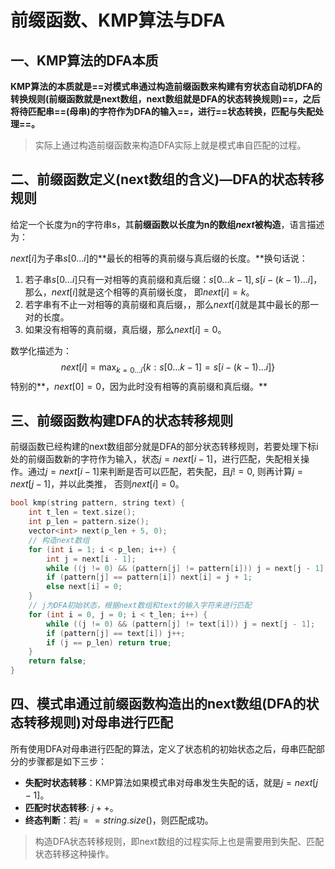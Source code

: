 # 前缀函数、KMP算法与DFA

## 一、KMP算法的DFA本质

**KMP算法的本质就是==对模式串通过构造前缀函数来构建有穷状态自动机DFA的转换规则(前缀函数就是next数组，next数组就是DFA的状态转换规则)==，之后将待匹配串==(母串)的字符作为DFA的输入==，进行==状态转换，匹配与失配处理==。**

> 实际上通过构造前缀函数来构造DFA实际上就是模式串自匹配的过程。



## 二、前缀函数定义(next数组的含义)—DFA的状态转移规则

给定一个长度为n的字符串s，其**前缀函数以长度为n的数组$next$被构造**，语言描述为：

$next[i]$为子串$s[0...i]$的**最长的相等的真前缀与真后缀的长度。**换句话说：

1. 若子串$s[0...i]$只有一对相等的真前缀和真后缀：$s[0...k-1], s[i-(k-1)...i]$，那么，$next[i]$就是这个相等的真前缀长度， 即$next[i] = k$。
2. 若字串有不止一对相等的真前缀和真后缀，，那么$next[i]$就是其中最长的那一对的长度。
3. 如果没有相等的真前缀，真后缀，那么$next[i] = 0$。

数学化描述为：
$$
next[i] = \max_{k = 0...i}\{k:s[0...k-1] = s[i - (k-1)...i]\}
$$
特别的**，$next[0] = 0$，因为此时没有相等的真前缀和真后缀。**



## 三、前缀函数构建DFA的状态转移规则

前缀函数已经构建的next数组部分就是DFA的部分状态转移规则，若要处理下标i处的前缀函数新的字符作为输入，状态$j = next[i - 1]$，进行匹配，失配相关操作。通过$j = next[i - 1]$来判断是否可以匹配，若失配，且$j != 0$, 则再计算$j = next[j - 1]$，并以此类推， 否则$next[i] = 0$。

```c++
bool kmp(string pattern, string text) {
    int t_len = text.size();
    int p_len = pattern.size();
    vector<int> next(p_len + 5, 0);
    // 构造next数组
    for (int i = 1; i < p_len; i++) {
        int j = next[i - 1];
        while ((j != 0) && (pattern[j] != pattern[i])) j = next[j - 1];
        if (pattern[j] == pattern[i]) next[i] = j + 1;
        else next[i] = 0;
    }
    // j为DFA初始状态，根据next数组和text的输入字符来进行匹配
    for (int i = 0, j = 0; i < t_len; i++) {
        while ((j != 0) && (pattern[j] != text[i])) j = next[j - 1];
        if (pattern[j] == text[i]) j++;
        if (j == p_len) return true;
    }
    return false;
}
```



## 四、模式串通过前缀函数构造出的next数组(DFA的状态转移规则)对母串进行匹配

所有使用DFA对母串进行匹配的算法，定义了状态机的初始状态之后，母串匹配部分的步骤都是如下三步：

+ **失配时状态转移**：KMP算法如果模式串对母串发生失配的话，就是$j = next[j - 1]$。
+ **匹配时状态转移**: $j++$。
+ **终态判断**：若$j == string.size()$，则匹配成功。

> 构造DFA状态转移规则，即next数组的过程实际上也是需要用到失配、匹配状态转移这种操作。